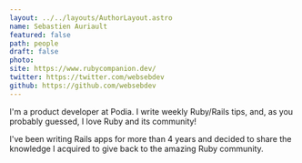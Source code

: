 ```yaml
---
layout: ../../layouts/AuthorLayout.astro
name: Sebastien Auriault
featured: false
path: people
draft: false
photo: 
site: https://www.rubycompanion.dev/
twitter: https://twitter.com/websebdev
github: https://github.com/websebdev
---
```


I'm a product developer at Podia. I write weekly Ruby/Rails tips, and, as you probably guessed, I love Ruby and its community!

I've been writing Rails apps for more than 4 years and decided to share the knowledge I acquired to give back to the amazing Ruby community.